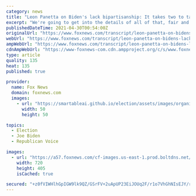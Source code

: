 ```yaml
---
category: news
title: "Leon Panetta on Biden's lack bipartisanship: It takes two to tango"
excerpt: "We're going to get into the details of all of that, fair and balanced, with John Barrasso, the Republican senator from Wyoming, and Leon Panetta, Bill Clinton's chief of staff, and whether we are building up a lot of debt very,"
publishedDateTime: 2021-04-30T00:54:00Z
originalUrl: "https://www.foxnews.com/transcript/leon-panetta-on-bidens-lack-bipartisanship-it-takes-two-to-tango"
webUrl: "https://www.foxnews.com/transcript/leon-panetta-on-bidens-lack-bipartisanship-it-takes-two-to-tango"
ampWebUrl: "https://www.foxnews.com/transcript/leon-panetta-on-bidens-lack-bipartisanship-it-takes-two-to-tango.amp"
cdnAmpWebUrl: "https://www-foxnews-com.cdn.ampproject.org/c/s/www.foxnews.com/transcript/leon-panetta-on-bidens-lack-bipartisanship-it-takes-two-to-tango.amp"
type: article
quality: 135
heat: 135
published: true

provider:
  name: Fox News
  domain: foxnews.com
  images:
    - url: "https://smartableai.github.io/election/assets/images/organizations/foxnews.com-50x50.jpg"
      width: 50
      height: 50

topics:
  - Election
  - Joe Biden
  - Republican Voice

images:
  - url: "https://a57.foxnews.com/cf-images.us-east-1.prod.boltdns.net/v1/static/694940094001/81623771-3b4f-45ee-8b65-03c338f4a578/58b06d7d-6c90-487b-aebe-6f2abac016ad/1280x720/match/720/405/image.jpg?ve=1&tl=1"
    width: 720
    height: 405
    isCached: true

secured: "+z0fVIWHlhGpIGW9lk9QZ/GSrFV+2uApUP23EiJOUq2F/r1o7VhGhNIsEJY/rK4fht4lxgkJ5xTwh3leeTQCn3XcvPsXrOxuQMMedI7qcBhwc2BcygFuixgZ53cNUmFXRZqblGMC2ToLWuFmBO5LKk5RYT++k4oJroU9dfX89mcBasEB6bRR2d/3a7DKfev8/JmkwzRE6Hp2x6ptNreBtwqoMTxKhp85T0truixF+/8TQzbD3ckrQPxEUaRls2zGXpdsoM4rIJ92F4G5U6RTIPXCCUe/yJUeFY6aKlyL1/QN4tK6VpRnoAhbOvTisWoUT2NTEboR5P63fxUGVOq51BezQeFPhSOWqi0gcmFjwhE=;nHmCIIN6Pqb0Fn69A6HprA=="
---
```


